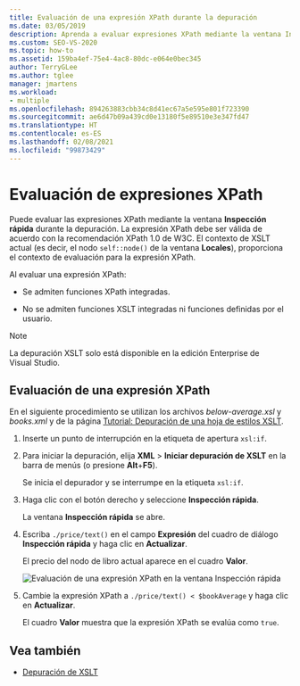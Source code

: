 ```yaml
---
title: Evaluación de una expresión XPath durante la depuración
ms.date: 03/05/2019
description: Aprenda a evaluar expresiones XPath mediante la ventana Inspección rápida durante la depuración.
ms.custom: SEO-VS-2020
ms.topic: how-to
ms.assetid: 159ba4ef-75e4-4ac8-80dc-e064e0bec345
author: TerryGLee
ms.author: tglee
manager: jmartens
ms.workload:
- multiple
ms.openlocfilehash: 894263883cbb34c8d41ec67a5e595e801f723390
ms.sourcegitcommit: ae6d47b09a439cd0e13180f5e89510e3e347fd47
ms.translationtype: HT
ms.contentlocale: es-ES
ms.lasthandoff: 02/08/2021
ms.locfileid: "99873429"
---
```

# <a name="evaluate-xpath-expressions"></a>Evaluación de expresiones XPath

Puede evaluar las expresiones XPath mediante la ventana **Inspección rápida** durante la depuración. La expresión XPath debe ser válida de acuerdo con la recomendación XPath 1.0 de W3C. El contexto de XSLT actual (es decir, el nodo `self::node()` de la ventana **Locales**), proporciona el contexto de evaluación para la expresión XPath.

Al evaluar una expresión XPath:

- Se admiten funciones XPath integradas.

- No se admiten funciones XSLT integradas ni funciones definidas por el usuario.

> [!NOTE]
> La depuración XSLT solo está disponible en la edición Enterprise de Visual Studio.

## <a name="evaluate-an-xpath-expression"></a>Evaluación de una expresión XPath

En el siguiente procedimiento se utilizan los archivos *below-average.xsl* y *books.xml* y de la página [Tutorial: Depuración de una hoja de estilos XSLT](../xml-tools/walkthrough-debug-an-xslt-style-sheet.md#sample-files).

1. Inserte un punto de interrupción en la etiqueta de apertura `xsl:if`.

2. Para iniciar la depuración, elija **XML** > **Iniciar depuración de XSLT** en la barra de menús (o presione **Alt**+**F5**).

   Se inicia el depurador y se interrumpe en la etiqueta `xsl:if`.

3. Haga clic con el botón derecho y seleccione **Inspección rápida**.

   La ventana **Inspección rápida** se abre.

4. Escriba `./price/text()` en el campo **Expresión** del cuadro de diálogo **Inspección rápida** y haga clic en **Actualizar**.

   El precio del nodo de libro actual aparece en el cuadro **Valor**.

   ![Evaluación de una expresión XPath en la ventana Inspección rápida](media/quickwatch-price.png)

5. Cambie la expresión XPath a `./price/text() < $bookAverage` y haga clic en **Actualizar**.

   El cuadro **Valor** muestra que la expresión XPath se evalúa como `true`.

## <a name="see-also"></a>Vea también

- [Depuración de XSLT](../xml-tools/debugging-xslt.md)

